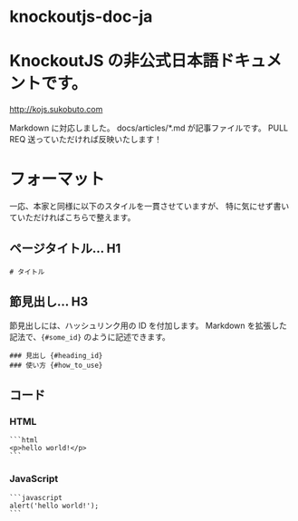 knockoutjs-doc-ja
=================

# KnockoutJS の非公式日本語ドキュメントです。

http://kojs.sukobuto.com

Markdown に対応しました。
docs/articles/*.md が記事ファイルです。
PULL REQ 送っていただければ反映いたします！

# フォーマット

一応、本家と同様に以下のスタイルを一貫させていますが、
特に気にせず書いていただければこちらで整えます。

## ページタイトル... H1

```
# タイトル
```

## 節見出し... H3

節見出しには、ハッシュリンク用の ID を付加します。
Markdown を拡張した記法で、`{#some_id}` のように記述できます。

```
### 見出し {#heading_id}
### 使い方 {#how_to_use}
```

## コード

### HTML

	```html
	<p>hello world!</p>
	```

### JavaScript

	```javascript
	alert('hello world!');
	```

